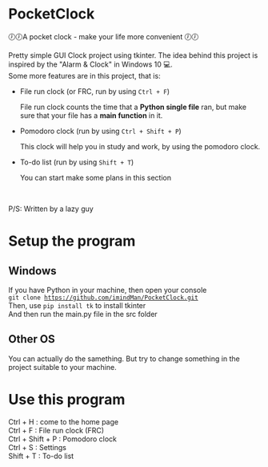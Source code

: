 # PocketClock

🕖🕖A pocket clock - make your life more convenient 🕖🕖<br>

Pretty simple GUI Clock project using tkinter. The idea behind this project is inspired by the "Alarm & Clock" in Windows 10 💻. <br>
Some more features are in this project, that is:

<ul>
  <li>File run clock (or FRC, run by using <code>Ctrl + F</code>)</li>
  <p>File run clock counts the time that a <b>Python single file</b> ran, but make sure that your file has a <b>main function</b> in it.</p>
  <li>Pomodoro clock (run by using <code>Ctrl + Shift + P</code>)</li>
  <p>This clock will help you in study and work, by using the pomodoro clock.</p>
  <li>To-do list (run by using <code>Shift + T</code>)</li>
  <p>You can start make some plans in this section</p>
</ul><br>
<p>P/S: Written by a lazy guy</p>

# Setup the program

## Windows

If you have Python in your machine, then open your console<br>
<code>git clone https://github.com/imindMan/PocketClock.git</code><br>
Then, use <code>pip install tk</code> to install tkinter<br>
And then run the main.py file in the src folder<br>

## Other OS

You can actually do the samething. But try to change something in the project suitable to your machine.

# Use this program

Ctrl + H : come to the home page <br>
Ctrl + F : File run clock (FRC) <br>
Ctrl + Shift + P : Pomodoro clock <br>
Ctrl + S : Settings <br>
Shift + T : To-do list <br>
